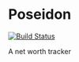 # Poseidon

[![Build Status](https://travis-ci.org/AnkurSheel/Poseidon.svg?branch=master)](https://travis-ci.org/AnkurSheel/Poseidon)

A net worth tracker
